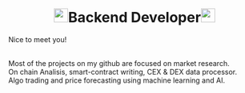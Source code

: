 <h1 align="center"><img src="https://media.giphy.com/media/hvRJCLFzcasrR4ia7z/giphy.gif" width="28">Backend Developer<img src="https://media.giphy.com/media/hvRJCLFzcasrR4ia7z/giphy.gif" width="28"></h1>

Nice to meet you!

<br/>
Most of the projects on my github are focused on market research.<br/>
On chain Analisis, smart-contract writing, CEX & DEX data processor.<br/>
Algo trading and price forecasting using machine learning and AI.<br/>
